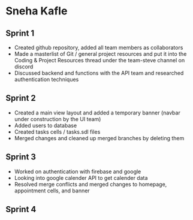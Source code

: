 # Sneha Kafle

## Sprint 1
- Created github repository, added all team members as collaborators
- Made a masterlist of Git / general project resources and put it into the Coding & Project Resources thread under the team-steve channel on discord
- Discussed backend and functions with the API team and researched authentication techniques

## Sprint 2
- Created a main view layout and added a temporary banner (navbar under construction by the UI team)
- Added users to database
- Created tasks cells / tasks.sdl files
- Merged changes and cleaned up merged branches by deleting them

## Sprint 3
- Worked on authentication with firebase and google
- Looking into google calender API to get calender data
- Resolved merge conflicts and merged changes to homepage, appointment cells, and banner

## Sprint 4